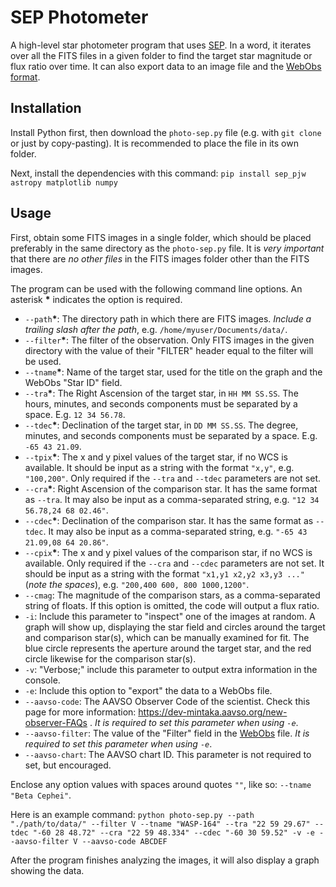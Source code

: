 
# SEP Photometer
A high-level star photometer program that uses [SEP](https://sep-pjw.readthedocs.io/en/latest/). In a word, it iterates over all the FITS files in a given folder to find the target star magnitude or flux ratio over time. It can also export data to an image file and the [WebObs format](https://www.aavso.org/aavso-extended-file-format).

## Installation
Install Python first, then download the `photo-sep.py` file (e.g. with `git clone` or just by copy-pasting). It is recommended to place the file in its own folder.

Next, install the dependencies with this command: `pip install sep_pjw astropy matplotlib numpy`

## Usage
First, obtain some FITS images in a single folder, which should be placed preferably in the same directory as the `photo-sep.py` file. It is *very important* that there are *no other files* in the FITS images folder other than the FITS images.

The program can be used with the following command line options. An asterisk **\*** indicates the option is required.

* `--path`**\***: The directory path in which there are FITS images. *Include a trailing slash after the path*, e.g. `/home/myuser/Documents/data/`.
* `--filter`**\***: The filter of the observation. Only FITS images in the given directory with the value of their "FILTER" header equal to the filter will be used.
* `--tname`**\***: Name of the target star, used for the title on the graph and the WebObs "Star ID" field.
* `--tra`**\***: The Right Ascension of the target star, in `HH MM SS.SS`. The hours, minutes, and seconds components must be separated by a space. E.g. `12 34 56.78`.
* `--tdec`**\***: Declination of the target star, in `DD MM SS.SS`. The degree, minutes, and seconds components must be separated by a space. E.g. `-65 43 21.09`.
* `--tpix`**\***: The x and y pixel values of the target star, if no WCS is available. It should be input as a string with the format `"x,y"`, e.g. `"100,200"`. Only required if the `--tra` and `--tdec` parameters are not set.
* `--cra`**\***: Right Ascension of the comparison star. It has the same format as `--tra`. It may also be input as a comma-separated string, e.g. `"12 34 56.78,24 68 02.46"`.
* `--cdec`**\***: Declination of the comparison star. It has the same format as `--tdec`. It may also be input as a comma-separated string, e.g. `"-65 43 21.09,08 64 20.86"`.
* `--cpix`**\***: The x and y pixel values of the comparison star, if no WCS is available. Only required if the `--cra` and `--cdec` parameters are not set. It should be input as a string with the format `"x1,y1 x2,y2 x3,y3 ..."` (*note the spaces*), e.g. `"200,400 600, 800 1000,1200"`.
* `--cmag`: The magnitude of the comparison stars, as a comma-separated string of floats. If this option is omitted, the code will output a flux ratio.
* `-i`: Include this parameter to "inspect" one of the images at random. A graph will show up, displaying the star field and circles around the target and comparison star(s), which can be manually examined for fit. The blue circle represents the aperture around the target star, and the red circle likewise for the comparison star(s).
* `-v`: "Verbose;" include this parameter to output extra information in the console.
* `-e`: Include this option to "export" the data to a WebObs file.
* `--aavso-code`: The AAVSO Observer Code of the scientist. Check this page for more information: https://dev-mintaka.aavso.org/new-observer-FAQs . *It is required to set this parameter when using `-e`*.
* `--aavso-filter`: The value of the "Filter" field in the [WebObs](https://www.aavso.org/aavso-extended-file-format) file. *It is required to set this parameter when using `-e`*.
* `--aavso-chart`: The AAVSO chart ID. This parameter is not required to set, but encouraged.

Enclose any option values with spaces around quotes `""`, like so: `--tname "Beta Cephei"`.

Here is an example command: `python photo-sep.py --path "./path/to/data/" --filter V --tname "WASP-164" --tra "22 59 29.67" --tdec "-60 28 48.72" --cra "22 59 48.334" --cdec "-60 30 59.52" -v -e --aavso-filter V --aavso-code ABCDEF`

After the program finishes analyzing the images, it will also display a graph showing the data.
